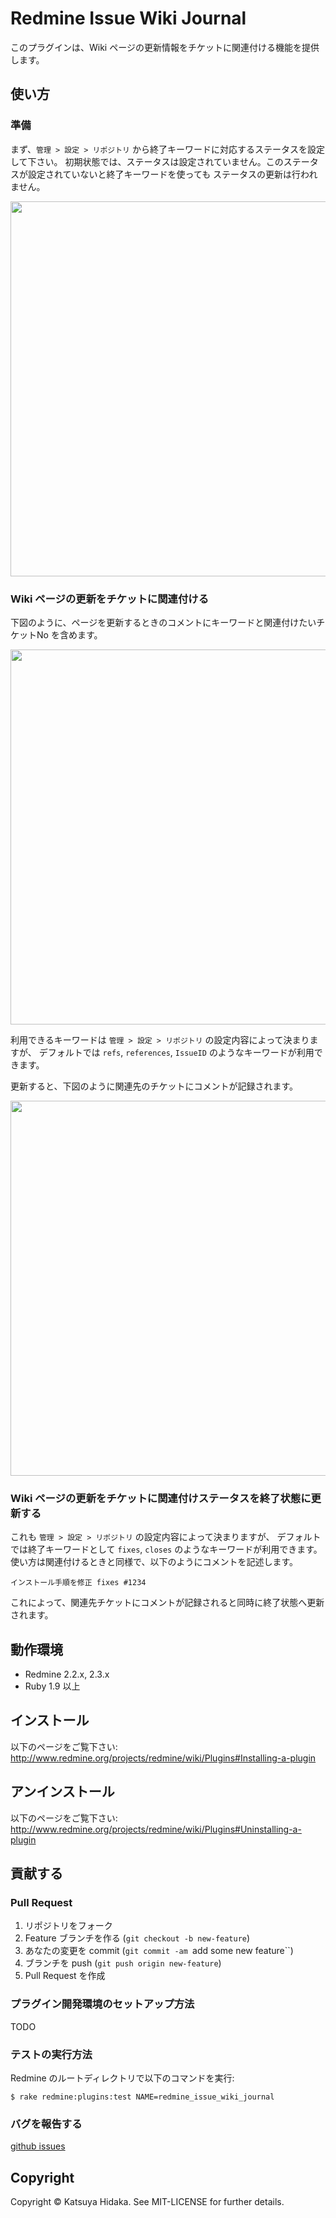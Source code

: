# Redmine Issue Wiki Journal

このプラグインは、Wiki ページの更新情報をチケットに関連付ける機能を提供します。

## 使い方

### 準備

まず、`管理 > 設定 > リポジトリ` から終了キーワードに対応するステータスを設定して下さい。
初期状態では、ステータスは設定されていません。このステータスが設定されていないと終了キーワードを使っても
ステータスの更新は行われません。

[<img src="http://hidakatsuya.github.io/redmine_issue_wiki_journal/images/setup.png" width="600">](http://hidakatsuya.github.io/redmine_issue_wiki_journal/images/setup.png)

### Wiki ページの更新をチケットに関連付ける

下図のように、ページを更新するときのコメントにキーワードと関連付けたいチケットNo を含めます。

[<img src="http://hidakatsuya.github.io/redmine_issue_wiki_journal/images/feature-1.png" width="600">](http://hidakatsuya.github.io/redmine_issue_wiki_journal/images/feature-1.png)

利用できるキーワードは `管理 > 設定 > リポジトリ` の設定内容によって決まりますが、
デフォルトでは ``refs``, ``references``, ``IssueID`` のようなキーワードが利用できます。

更新すると、下図のように関連先のチケットにコメントが記録されます。

[<img src="http://hidakatsuya.github.io/redmine_issue_wiki_journal/images/feature-2.png" width="600">](http://hidakatsuya.github.io/redmine_issue_wiki_journal/images/feature-2.png)

### Wiki ページの更新をチケットに関連付けステータスを終了状態に更新する

これも `管理 > 設定 > リポジトリ` の設定内容によって決まりますが、
デフォルトでは終了キーワードとして ``fixes``, ``closes`` のようなキーワードが利用できます。
使い方は関連付けるときと同様で、以下のようにコメントを記述します。

    インストール手順を修正 fixes #1234

これによって、関連先チケットにコメントが記録されると同時に終了状態へ更新されます。

## 動作環境

  * Redmine 2.2.x, 2.3.x
  * Ruby 1.9 以上

## インストール

以下のページをご覧下さい:  
http://www.redmine.org/projects/redmine/wiki/Plugins#Installing-a-plugin

## アンインストール

以下のページをご覧下さい:  
http://www.redmine.org/projects/redmine/wiki/Plugins#Uninstalling-a-plugin

## 貢献する

### Pull Request

  1. リポジトリをフォーク
  2. Feature ブランチを作る (``git checkout -b new-feature``)
  3. あなたの変更を commit (``git commit -am ``add some new feature``)
  4. ブランチを push (``git push origin new-feature``)
  5. Pull Request を作成

### プラグイン開発環境のセットアップ方法

TODO

### テストの実行方法

Redmine のルートディレクトリで以下のコマンドを実行:

    $ rake redmine:plugins:test NAME=redmine_issue_wiki_journal

### バグを報告する

[github issues](https://github.com/hidakatsuya/redmine_issue_wiki_journal/issues/new)

## Copyright

Copyright &copy; Katsuya Hidaka. See MIT-LICENSE for further details.

